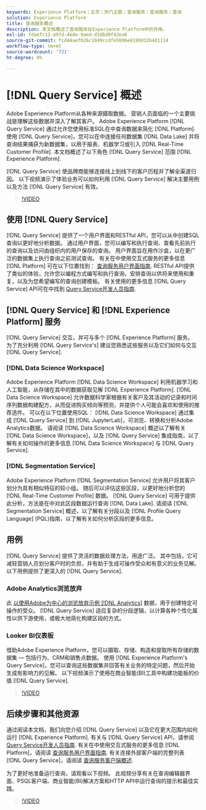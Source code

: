 ```yaml
---
keywords: Experience Platform；主页；热门主题；查询服务；查询服务；查询
solution: Experience Platform
title: 查询服务概述
description: 本文档概述了查询服务在Experience Platform中的作用。
exl-id: fdaefc12-a97d-4e4e-9aed-d3dbd0f43ea0
source-git-commit: fcd44aef026c1049ccdfe5896e6199d32b4d1114
workflow-type: tm+mt
source-wordcount: '721'
ht-degree: 0%

---
```


# [!DNL Query Service] 概述

Adobe Experience Platform从各种来源摄取数据。 营销人员面临的一个主要挑战是理解这些数据并深入了解其客户。 Adobe Experience Platform [!DNL Query Service] 通过允许您使用标准SQL在中查询数据来简化 [!DNL Platform]. 使用 [!DNL Query Service]，您可以在中连接任何数据集 [!DNL Data Lake] 并将查询结果捕获为新数据集，以用于报表、机器学习或引入 [!DNL Real-Time Customer Profile]. 本文档概述了以下角色 [!DNL Query Service] 范围 [!DNL Experience Platform].

[!DNL Query Service] 使品牌商能够连接线上到线下的客户历程并了解全渠道归因。 以下视频演示了体验业务可以如何利用 [!DNL Query Service] 解决主要用例以及方法 [!DNL Query Service] 有效。

>[!VIDEO](https://video.tv.adobe.com/v/29795?quality=12&learn=on)

## 使用 [!DNL Query Service]

[!DNL Query Service] 提供了一个用户界面和RESTful API，您可以从中创建SQL查询以更好地分析数据。 通过用户界面，您可以编写和执行查询、查看先前执行的查询以及访问由组织内的用户保存的查询。 用户界面旨在用作沙盒，以在更广泛的数据集上执行查询之前测试查询。 有关在中使用交互式服务的更多信息 [!DNL Platform] 可在以下位置找到： [查询服务用户界面指南](ui/overview.md). RESTful API提供了类似的体验，允许您以编程方式编写和执行查询，安排查询以供将来使用和重复，以及为您希望编写的查询创建模板。 有关使用的更多信息 [!DNL Query Service] API可在中找到 [Query Service开发人员指南](api/getting-started.md).

## [!DNL Query Service] 和 [!DNL Experience Platform] 服务

[!DNL Query Service] 交互，并可与多个 [!DNL Experience Platform] 服务。 为了充分利用 [!DNL Query Service's] 建议您熟悉这些服务以及它们如何与交互 [!DNL Query Service].

### [!DNL Data Science Workspace]

Adobe Experience Platform [!DNL Data Science Workspace] 利用机器学习和人工智能，从存储在其中的数据获取见解 [!DNL Experience Platform]. [!DNL Data Science Workspace] 允许数据科学家根据有关客户及其活动的记录和时间序列数据构建配方，从而促进购买倾向等预测，并提供个人可能会喜欢和使用的推荐选件。 可以在以下位置使用SQL： [!DNL Data Science Workspace] 通过集成 [!DNL Query Service] 到 [!DNL JupyterLab]，可浏览、转换和分析Adobe Analytics数据。 请阅读 [!DNL Data Science Workspace] 概述以了解有关 [!DNL Data Science Workspace]，以及 [!DNL Query Service] 集成指南，以了解有关如何操作的更多信息 [!DNL Data Science Workspace] 与 [!DNL Query Service].

### [!DNL Segmentation Service]

Adobe Experience Platform [!DNL Segmentation Service] 允许用户将其客户划分为具有相似特征的较小组。 随后可以评估这些区段，以更好地分析您的 [!DNL Real-Time Customer Profile] 数据。 [!DNL Query Service] 可用于提供此分析，方法是在中对此区段数据运行查询 [!DNL Data Lake]. 请阅读 [!DNL Segmentation Service] 概述，以了解有关分段以及 [!DNL Profile Query Language] (PQL)指南，以了解有关如何分析区段的更多信息。

## 用例

[!DNL Query Service] 提供了灵活的数据处理方法，用途广泛。 其中包括，它可减轻营销人员划分客户时的负担，并有助于生成可操作受众和有意义的业务见解。 以下用例提供了更深入的 [!DNL Query Service].

### Adobe Analytics浏览放弃

此 [以使用Adobe为中心的浏览放弃示例 [!DNL Analytics]](./use-cases/abandoned-browse.md) 数据，用于创建特定可操作的受众。 [!DNL Query Service] 适应复杂的分段逻辑，以计算各种个性化属性以供下游使用，或极大地简化构建区段的方式。

### Looker BI仪表板

借助Adobe Experience Platform，您可以摄取、存储、构造和提取所有存储的数据集 — 包括行为、CRM和销售点数据。 使用 [!DNL Experience Platform's Query Service]，您可以查询这些数据集并回答有关业务的特定问题，然后开始生成有影响力的见解。 以下视频演示了使用在商业智能(BI)工具中构建功能板的价值 [!DNL Query Service].

>[!VIDEO](https://video.tv.adobe.com/v/28981?quality=12&learn=on)

## 后续步骤和其他资源

通过阅读本文档，我们向您介绍 [!DNL Query Service] 以及它在更大范围内如何运行 [!DNL Experience Platform]. 有关与 [!DNL Query Service] API，请参阅 [Query Service开发人员指南](api/getting-started.md). 有关在中使用交互式服务的更多信息 [!DNL Platform]，请阅读 [查询服务用户界面指南](ui/overview.md). 有关连接外部客户端的完整列表 [!DNL Query Service]，请阅读 [查询服务客户端概述](clients/overview.md).

为了更好地准备运行查询，请观看以下视频。 此视频分享有关在查询编辑器界面、PSQL客户端、商业智能(BI)解决方案和HTTP API中运行查询的提示和最佳实践。

>[!VIDEO](https://video.tv.adobe.com/v/29811?quality=12&learn=on)
